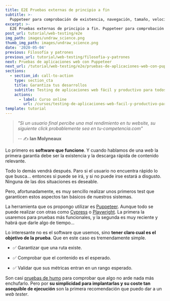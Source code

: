 ```yaml
---
title: E2E Pruebas externas de principio a fin
subtitle: >-
  Puppeteer para comprobación de existencia, navegación, tamaño, velocidad y otras métricas.
excerpt: >-
  E2E Pruebas externas de principio a fin. Puppeteer para comprobación de existencia, navegación, tamaño, velocidad y otras métricas.
post_url: tutorial/web-testing/e2e
img_path: images/undraw_science.png
thumb_img_path: images/undraw_science.png
date: '2020-05-04'
previous: Filosofía y patrones
previous_url: tutorial/web-testing/filosofia-y-patrones
next: Pruebas de aplicaciones web con Puppeteer
next_url: /tutorial/web-testing/e2e/pruebas-de-aplicaciones-web-con-puppeteer
sections:
  - section_id: call-to-action
    type: section_cta
    title: Garantiza tus desarrollos
    subtitle: Testing de aplicaciones web fácil y productivo para todos.
    actions:
      - label: Curso online
        url: /cursos/testing-de-aplicaciones-web-facil-y-productivo-para-todos/
template: tutorial
---
```


> _"Si un usuario final percibe una mal rendimiento en tu website, su siguiente click probablemente sea en tu-competencia.com"_
>
> -- ✍️ **Ian Molyneaux**

Lo primero es **software que funcione**. Y cuando hablamos de una _web_ la primera garantía debe ser la existencia y la descarga rápida de contenido relevante.

Todo lo demás vendrá después. Paro si el usuario no encuentra rápido lo que busca... entonces si puede se irá, y si no puede irse estará a disgusto. Ninguna de las dos situaciones es deseable.

Pero, afortunadamente, es muy sencillo realizar unos primeros test que garanticen estos aspectos tan básicos de nuestros sistemas.

La herramienta que os propongo utilizar es [Puppeteer](https://pptr.dev/). Aunque todo se puede realizar con otras como [Cypress](https://www.cypress.io/) o [Playwright](https://github.com/microsoft/playwright). La primera la usaremos para pruebas más funcionales, y la segunda es muy reciente y habrá que darle algo de tiempo...

Lo interesante no es el software que usemos, sino **tener claro cual es el objetivo de la prueba**. Que en este caso es tremendamente simple.

- ✅ Garantizar que una ruta existe.

- ✅ Comprobar que el contenido es el esperado.

- ✅ Validar que sus métricas entran en un rango esperado.

Son casi [pruebas de humo](https://es.wikipedia.org/wiki/Pruebas_de_humo) para comprobar que algo no arde nada más enchufarlo. Pero por **su simplicidad para implantarlas y su coste tan asequible de ejecución** son la primera recomendación que puedo dar a un _web tester_.
